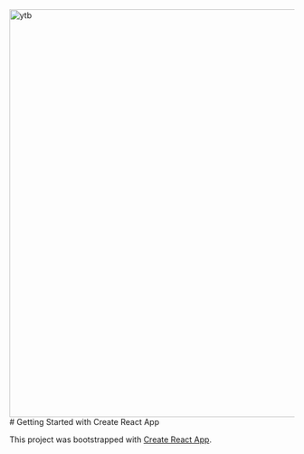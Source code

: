 <img width="1280" height="720" alt="ytb" src="https://github.com/user-attachments/assets/7fda84b0-e11c-4e45-a3d3-78e535219eb2" />
# Getting Started with Create React App

This project was bootstrapped with [Create React App](https://github.com/facebook/create-react-app).


